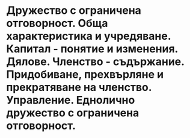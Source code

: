 ﻿# **Дружество с ограничена отговорност. Обща характеристика и учредяване. Капитал - понятие и изменения. Дялове. Членство - съдържание. Придобиване, прехвърляне и прекратяване на членство. Управление. Еднолично дружество с ограничена отговорност.**


